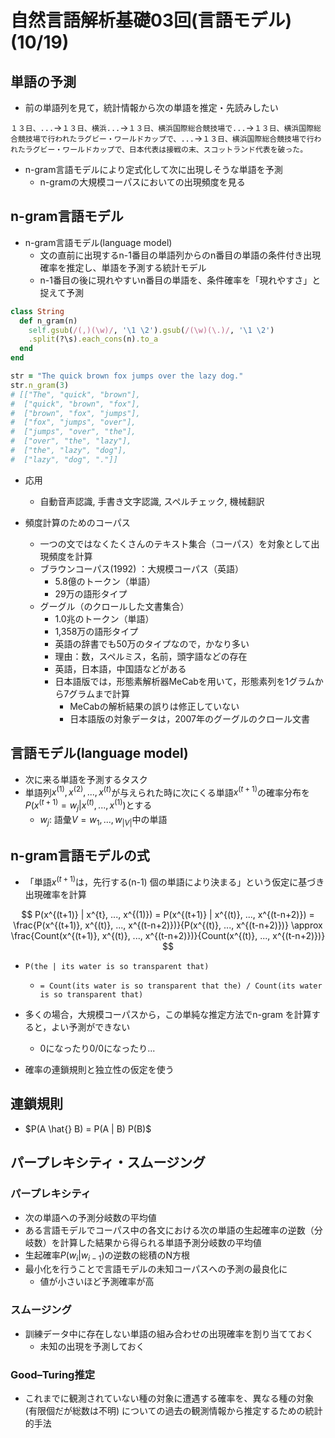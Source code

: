 # 自然言語解析基礎03回(言語モデル) (10/19)

## 単語の予測

- 前の単語列を見て，統計情報から次の単語を推定・先読みしたい

`１３日、...`->`１３日、横浜...`->`１３日、横浜国際総合競技場で...`->`１３日、横浜国際総合競技場で行われたラグビー・ワールドカップで、...`->`１３日、横浜国際総合競技場で行われたラグビー・ワールドカップで、日本代表は接戦の末、スコットランド代表を破った。`

- n-gram言語モデルにより定式化して次に出現しそうな単語を予測
  - n-gramの大規模コーパスにおいての出現頻度を見る

## n-gram言語モデル

- n-gram言語モデル(language model)
  - 文の直前に出現するn-1番目の単語列からのn番目の単語の条件付き出現確率を推定し、単語を予測する統計モデル
  - n-1番目の後に現れやすいn番目の単語を、条件確率を「現れやすさ」と捉えて予測

```ruby
class String
  def n_gram(n)
    self.gsub(/(,)(\w)/, '\1 \2').gsub(/(\w)(\.)/, '\1 \2')
    .split(?\s).each_cons(n).to_a
  end
end

str = "The quick brown fox jumps over the lazy dog."
str.n_gram(3)
# [["The", "quick", "brown"],
#  ["quick", "brown", "fox"],
#  ["brown", "fox", "jumps"],
#  ["fox", "jumps", "over"],
#  ["jumps", "over", "the"],
#  ["over", "the", "lazy"],
#  ["the", "lazy", "dog"],
#  ["lazy", "dog", "."]]
```

- 応用
  - 自動音声認識, 手書き文字認識, スペルチェック, 機械翻訳

- 頻度計算のためのコーパス
  - 一つの文ではなくたくさんのテキスト集合（コーパス）を対象として出現頻度を計算
  - ブラウンコーパス(1992) ：大規模コーパス（英語）
    - 5.8億のトークン（単語）
    - 29万の語形タイプ
  - グーグル（のクロールした文書集合）
    - 1.0兆のトークン（単語）
    - 1,358万の語形タイプ
    - 英語の辞書でも50万のタイプなので，かなり多い
    - 理由：数，スペルミス，名前，頭字語などの存在
    - 英語，日本語，中国語などがある
    - 日本語版では，形態素解析器MeCabを用いて，形態素列を1グラムから7グラムまで計算
      - MeCabの解析結果の誤りは修正していない
      - 日本語版の対象データは，2007年のグーグルのクロール文書

## 言語モデル(language model)

- 次に来る単語を予測するタスク
- 単語列$x^{(1)}, x^{(2)}, ..., x^{(t)}$が与えられた時に次にくる単語$x^{(t+1)}$の確率分布を$P(x^{(t+1)} = w_j | x^{(t)}, ..., x^{(1)})$とする
  - $w_j$: 語彙$V = {w_1, ..., w_{|V|}}$中の単語

## n-gram言語モデルの式

- 「単語$x^{(t+1)}$は，先行する(n-1) 個の単語により決まる」という仮定に基づき出現確率を計算

$$
P(x^{(t+1)} | x^{t}, ..., x^{(1)}) = P(x^{(t+1)} | x^{(t)}, ..., x^{(t-n+2)})
= \frac{P(x^{(t+1)}, x^{(t)}, ..., x^{(t-n+2)})}{P(x^{(t)}, ..., x^{(t-n+2)})}
\approx \frac{Count(x^{(t+1)}, x^{(t)}, ..., x^{(t-n+2)})}{Count(x^{(t)}, ..., x^{(t-n+2)})}
$$

- `P(the | its water is so transparent that)`
  - `= Count(its water is so transparent that the) / Count(its water is so transparent that)`

- 多くの場合，大規模コーパスから，この単純な推定方法でn-gram を計算すると，よい予測ができない
  - 0になったり0/0になったり...

- 確率の連鎖規則と独立性の仮定を使う

## 連鎖規則

- $P(A \hat{} B) = P(A | B) P(B)$

## パープレキシティ・スムージング

### パープレキシティ

- 次の単語への予測分岐数の平均値
- ある言語モデルでコーパス中の各文における次の単語の生起確率の逆数（分岐数）を計算した結果から得られる単語予測分岐数の平均値
- 生起確率$P(w_i|w_{i-1})$の逆数の総積のN方根
- 最小化を行うことで言語モデルの未知コーパスへの予測の最良化に
  - 値が小さいほど予測確率が高

### スムージング

- 訓練データ中に存在しない単語の組み合わせの出現確率を割り当てておく
  - 未知の出現を予測しておく

### Good–Turing推定

- これまでに観測されていない種の対象に遭遇する確率を、異なる種の対象 (有限個だが総数は不明) についての過去の観測情報から推定するための統計的手法
